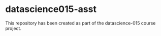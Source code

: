 # datascience015-asst
This repository has been created as part of the datascience-015 course project.
